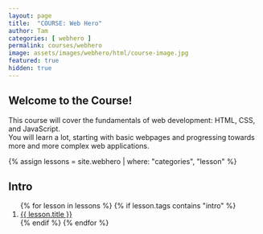 ```yaml
---
layout: page
title:  "COURSE: Web Hero"
author: Tam
categories: [ webhero ]
permalink: courses/webhero
image: assets/images/webhero/html/course-image.jpg
featured: true
hidden: true
---
```


## Welcome to the Course!
This course will cover the fundamentals of web development: HTML, CSS, and JavaScript.  
You will learn a lot, starting with basic webpages and progressing towards more and more complex web applications.

<!-- Get all the Web Hero lessons -->
{% assign lessons = site.webhero | where: "categories", "lesson" %}

## Intro
<!-- Get the Intro lessons -->
<ol>
{% for lesson in lessons %}
  {% if lesson.tags contains "intro" %}
    <li>
      <a href="{{lesson.url}}">{{ lesson.title }}</a>
    </li>
  {% endif %}
{% endfor %}
</ol>